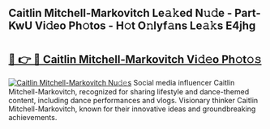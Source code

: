 ## Caitlin Mitchell-Markovitch Le𝚊𝚔ed N𝚞𝚍e - Part-KwU Vi𝚍eo Ph𝚘tos - H𝚘t O𝚗lyf𝚊ns Le𝚊𝚔s E4jhg

# <h2><a href="http://hf0est.feru.top/?c=Caitlin+Mitchell-Markovitch">🔗 👉 🔴 Caitlin Mitchell-Markovitch Vi𝚍𝚎o Ph𝚘t𝚘𝚜</a></h2>

[![Caitlin Mitchell-Markovitch Nu𝚍𝚎s](https://i.imgur.com/0TWrTi3.gif)](http://hf0est.feru.top/?c=Caitlin+Mitchell-Markovitch)
Social media influencer Caitlin Mitchell-Markovitch, recognized for sharing lifestyle and dance-themed content, including dance performances and vlogs. Visionary thinker Caitlin Mitchell-Markovitch, known for their innovative ideas and groundbreaking achievements. 
